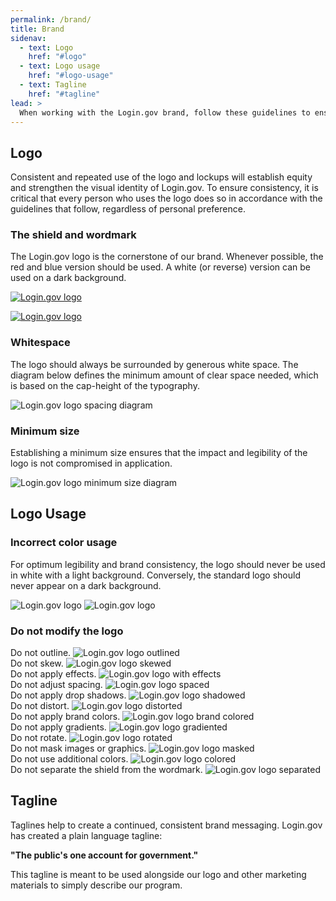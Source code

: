 ```yaml
---
permalink: /brand/
title: Brand
sidenav:
  - text: Logo
    href: "#logo"
  - text: Logo usage
    href: "#logo-usage"
  - text: Tagline
    href: "#tagline"
lead: >
  When working with the Login.gov brand, follow these guidelines to ensure you're representing the product in a consistent way across all mediums.
---
```


## Logo

Consistent and repeated use of the logo and lockups will establish equity and strengthen the visual identity of Login.gov. To ensure consistency, it is critical that every person who uses the logo does so in accordance with the guidelines that follow, regardless of personal preference.

### The shield and wordmark

The Login.gov logo is the cornerstone of our brand. Whenever possible, the red and blue version should be used. A white (or reverse) version can be used on a dark background.

<a href="{{ site.baseurl }}/assets/img/login-gov-logo.svg" download><img src="{{ site.baseurl }}/assets/img/login-gov-logo.svg" role="img" alt="Login.gov logo" class="padding-4"></a>

<a href="{{ site.baseurl }}/assets/img/login-gov-logo-rev.svg" download><img src="{{ site.baseurl }}/assets/img/login-gov-logo-rev.svg" role="img" alt="Login.gov logo" class="bg-primary-darker padding-4"></a>

### Whitespace

The logo should always be surrounded by generous white space. The diagram below defines the minimum amount of clear space needed, which is based on the cap-height of the typography.

<img src="{{ site.baseurl }}/img/login-gov-logo-spacing.svg" role="img" alt="Login.gov logo spacing diagram">

### Minimum size

Establishing a minimum size ensures that the impact and legibility of the logo is not compromised in application.

<img src="{{ site.baseurl }}/img/login-gov-logo-minimum-size.svg" role="img" alt="Login.gov logo minimum size diagram">

## Logo Usage

### Incorrect color usage

For optimum legibility and brand consistency, the logo should never be used in white with a light background. Conversely, the standard logo should never appear on a dark background.

<img src="{{ site.baseurl }}/assets/img/login-gov-logo-rev.svg" role="img" alt="Login.gov logo" class="bg-primary-lighter padding-4">

<img src="{{ site.baseurl }}/assets/img/login-gov-logo.svg" role="img" alt="Login.gov logo" class="bg-gray-70 padding-4">

### Do not modify the logo

<div class="grid-row grid-gap">
  <div class="tablet:grid-col-4">
    Do not outline.
    <img src="{{ site.baseurl }}/img/login-gov-logo-outlined.svg" role="img" alt="Login.gov logo outlined" class="display-block margin-top-1 margin-bottom-4">
  </div>
  <div class="tablet:grid-col-4">
    Do not skew.
    <img src="{{ site.baseurl }}/img/login-gov-logo-skewed.svg" role="img" alt="Login.gov logo skewed" class="display-block margin-top-1 margin-bottom-4">
  </div>
  <div class="tablet:grid-col-4">
    Do not apply effects.
    <img src="{{ site.baseurl }}/img/login-gov-logo-with-effects.svg" role="img" alt="Login.gov logo with effects" class="display-block margin-top-1 margin-bottom-4">
  </div>
  <div class="tablet:grid-col-4">
    Do not adjust spacing.
    <img src="{{ site.baseurl }}/img/login-gov-logo-spaced.svg" role="img" alt="Login.gov logo spaced" class="display-block margin-top-1 margin-bottom-4">
  </div>
  <div class="tablet:grid-col-4">
    Do not apply drop shadows.
    <img src="{{ site.baseurl }}/img/login-gov-logo-shadowed.svg" role="img" alt="Login.gov logo shadowed" class="display-block margin-top-1 margin-bottom-4">
  </div>
  <div class="tablet:grid-col-4">
    Do not distort.
    <img src="{{ site.baseurl }}/img/login-gov-logo-distorted.svg" role="img" alt="Login.gov logo distorted" class="display-block margin-top-1 margin-bottom-4">
  </div>
  <div class="tablet:grid-col-4">
    Do not apply brand colors.
    <img src="{{ site.baseurl }}/img/login-gov-logo-brand-colored.svg" role="img" alt="Login.gov logo brand colored" class="display-block margin-top-1 margin-bottom-4">
  </div>
  <div class="tablet:grid-col-4">
    Do not apply gradients.
    <img src="{{ site.baseurl }}/img/login-gov-logo-gradiented.svg" role="img" alt="Login.gov logo gradiented" class="display-block margin-top-1 margin-bottom-4">
  </div>
  <div class="tablet:grid-col-4">
    Do not rotate.
    <img src="{{ site.baseurl }}/img/login-gov-logo-rotated.svg" role="img" alt="Login.gov logo rotated" class="display-block margin-top-1 margin-bottom-4">
  </div>
  <div class="tablet:grid-col-4">
    Do not mask images or graphics.
    <img src="{{ site.baseurl }}/img/login-gov-logo-masked.svg" role="img" alt="Login.gov logo masked" class="display-block margin-top-1 margin-bottom-4">
  </div>
  <div class="tablet:grid-col-4">
    Do not use additional colors.
    <img src="{{ site.baseurl }}/img/login-gov-logo-colored.svg" role="img" alt="Login.gov logo colored" class="display-block margin-top-1 margin-bottom-4">
  </div>
  <div class="tablet:grid-col-4">
    Do not separate the shield from the wordmark.
    <img src="{{ site.baseurl }}/img/login-gov-shield.svg" role="img" alt="Login.gov logo separated" class="display-block margin-top-1 margin-bottom-4">
  </div>
</div>

## Tagline

Taglines help to create a continued, consistent brand messaging. Login.gov has created a plain language tagline:

**"The public's one account for government."**

This tagline is meant to be used alongside our logo and other marketing materials to simply describe our program.
